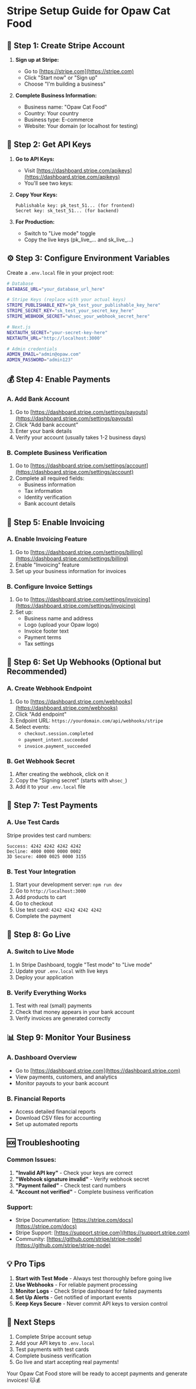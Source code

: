 # Stripe Setup Guide for Opaw Cat Food

## 🏦 Step 1: Create Stripe Account

1. **Sign up at Stripe:**
   - Go to [https://stripe.com](https://stripe.com)
   - Click "Start now" or "Sign up"
   - Choose "I'm building a business"

2. **Complete Business Information:**
   - Business name: "Opaw Cat Food"
   - Country: Your country
   - Business type: E-commerce
   - Website: Your domain (or localhost for testing)

## 🔑 Step 2: Get API Keys

1. **Go to API Keys:**
   - Visit [https://dashboard.stripe.com/apikeys](https://dashboard.stripe.com/apikeys)
   - You'll see two keys:

2. **Copy Your Keys:**
   ```
   Publishable key: pk_test_51... (for frontend)
   Secret key: sk_test_51... (for backend)
   ```

3. **For Production:**
   - Switch to "Live mode" toggle
   - Copy the live keys (pk_live_... and sk_live_...)

## ⚙️ Step 3: Configure Environment Variables

Create a `.env.local` file in your project root:

```bash
# Database
DATABASE_URL="your_database_url_here"

# Stripe Keys (replace with your actual keys)
STRIPE_PUBLISHABLE_KEY="pk_test_your_publishable_key_here"
STRIPE_SECRET_KEY="sk_test_your_secret_key_here"
STRIPE_WEBHOOK_SECRET="whsec_your_webhook_secret_here"

# Next.js
NEXTAUTH_SECRET="your-secret-key-here"
NEXTAUTH_URL="http://localhost:3000"

# Admin credentials
ADMIN_EMAIL="admin@opaw.com"
ADMIN_PASSWORD="admin123"
```

## 💰 Step 4: Enable Payments

### A. Add Bank Account
1. Go to [https://dashboard.stripe.com/settings/payouts](https://dashboard.stripe.com/settings/payouts)
2. Click "Add bank account"
3. Enter your bank details
4. Verify your account (usually takes 1-2 business days)

### B. Complete Business Verification
1. Go to [https://dashboard.stripe.com/settings/account](https://dashboard.stripe.com/settings/account)
2. Complete all required fields:
   - Business information
   - Tax information
   - Identity verification
   - Bank account details

## 🧾 Step 5: Enable Invoicing

### A. Enable Invoicing Feature
1. Go to [https://dashboard.stripe.com/settings/billing](https://dashboard.stripe.com/settings/billing)
2. Enable "Invoicing" feature
3. Set up your business information for invoices

### B. Configure Invoice Settings
1. Go to [https://dashboard.stripe.com/settings/invoicing](https://dashboard.stripe.com/settings/invoicing)
2. Set up:
   - Business name and address
   - Logo (upload your Opaw logo)
   - Invoice footer text
   - Payment terms
   - Tax settings

## 🔄 Step 6: Set Up Webhooks (Optional but Recommended)

### A. Create Webhook Endpoint
1. Go to [https://dashboard.stripe.com/webhooks](https://dashboard.stripe.com/webhooks)
2. Click "Add endpoint"
3. Endpoint URL: `https://yourdomain.com/api/webhooks/stripe`
4. Select events:
   - `checkout.session.completed`
   - `payment_intent.succeeded`
   - `invoice.payment_succeeded`

### B. Get Webhook Secret
1. After creating the webhook, click on it
2. Copy the "Signing secret" (starts with `whsec_`)
3. Add it to your `.env.local` file

## 🧪 Step 7: Test Payments

### A. Use Test Cards
Stripe provides test card numbers:
```
Success: 4242 4242 4242 4242
Decline: 4000 0000 0000 0002
3D Secure: 4000 0025 0000 3155
```

### B. Test Your Integration
1. Start your development server: `npm run dev`
2. Go to `http://localhost:3000`
3. Add products to cart
4. Go to checkout
5. Use test card: `4242 4242 4242 4242`
6. Complete the payment

## 🚀 Step 8: Go Live

### A. Switch to Live Mode
1. In Stripe Dashboard, toggle "Test mode" to "Live mode"
2. Update your `.env.local` with live keys
3. Deploy your application

### B. Verify Everything Works
1. Test with real (small) payments
2. Check that money appears in your bank account
3. Verify invoices are generated correctly

## 📊 Step 9: Monitor Your Business

### A. Dashboard Overview
- Go to [https://dashboard.stripe.com](https://dashboard.stripe.com)
- View payments, customers, and analytics
- Monitor payouts to your bank account

### B. Financial Reports
- Access detailed financial reports
- Download CSV files for accounting
- Set up automated reports

## 🆘 Troubleshooting

### Common Issues:
1. **"Invalid API key"** - Check your keys are correct
2. **"Webhook signature invalid"** - Verify webhook secret
3. **"Payment failed"** - Check test card numbers
4. **"Account not verified"** - Complete business verification

### Support:
- Stripe Documentation: [https://stripe.com/docs](https://stripe.com/docs)
- Stripe Support: [https://support.stripe.com](https://support.stripe.com)
- Community: [https://github.com/stripe/stripe-node](https://github.com/stripe/stripe-node)

## 💡 Pro Tips

1. **Start with Test Mode** - Always test thoroughly before going live
2. **Use Webhooks** - For reliable payment processing
3. **Monitor Logs** - Check Stripe dashboard for failed payments
4. **Set Up Alerts** - Get notified of important events
5. **Keep Keys Secure** - Never commit API keys to version control

## 🎯 Next Steps

1. Complete Stripe account setup
2. Add your API keys to `.env.local`
3. Test payments with test cards
4. Complete business verification
5. Go live and start accepting real payments!

Your Opaw Cat Food store will be ready to accept payments and generate invoices! 🐱💰
